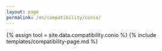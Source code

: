 ```yaml
---
layout: page
permalink: /en/compatibility/conio/
---
```

{% assign tool = site.data.compatibility.conio %}
{% include templates/compatibility-page.md %}
